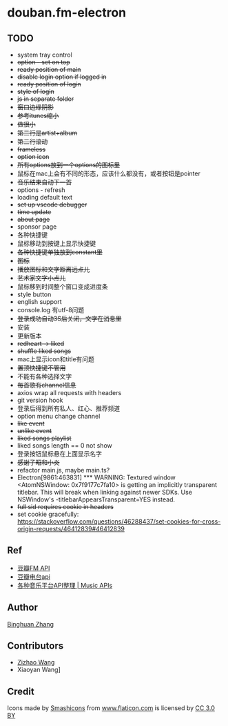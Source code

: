 # douban.fm-electron

## TODO
- system tray control
- ~~option - set on top~~
- ~~ready position of main~~
- ~~disable login option if logged in~~
- ~~ready position of login~~
- ~~style of login~~
- ~~js in separate folder~~
- ~~窗口边缘阴影~~
- ~~参考itunes缩小~~
- ~~做很小~~
- ~~第二行是artist+album~~
- ~~第二行滚动~~
- ~~frameless~~
- ~~option icon~~
- ~~所有options放到一个options的图标里~~
- 鼠标在mac上会有不同的形态，应该什么都没有，或者按钮是pointer
- ~~音乐结束自动下一首~~
- options - refresh
- loading default text
- ~~set up vscode debugger~~
- ~~time update~~
- ~~about page~~
- sponsor page
- 各种快捷键
- 鼠标移动到按键上显示快捷键
- ~~各种快捷键单独放到constant里~~
- ~~图标~~
- ~~播放图标和文字距离远点儿~~
- ~~艺术家文字小点儿~~
- 鼠标移到时间整个窗口变成进度条
- style button
- english support
- console.log 有utf-8问题
- ~~登录成功自动3S后关闭，文字在消息里~~
- 安装
- 更新版本
- ~~redheart -> liked~~
- ~~shuffle liked songs~~
- mac上显示icon和title有问题
- ~~置顶快捷键不管用~~
- 不能有各种选择文字
- ~~每首歌有channel信息~~
- axios wrap all requests with headers
- git version hook
- 登录后得到所有私人、红心、推荐频道
- option menu change channel
- ~~like event~~
- ~~unlike event~~
- ~~liked songs playlist~~
- liked songs length == 0 not show
- 登录按钮鼠标悬在上面显示名字
- ~~感谢子昭和小炎~~
- refactor main.js, maybe main.ts?
- Electron\[9861:463831\] *** WARNING: Textured window <AtomNSWindow: 0x7f9177c7fa10> is getting an implicitly transparent titlebar. This will break when linking against newer SDKs. Use NSWindow's -titlebarAppearsTransparent=YES instead.
- ~~full sid requires cookie in headers~~
- set cookie gracefully: https://stackoverflow.com/questions/46288437/set-cookies-for-cross-origin-requests/46412839#46412839

## Ref
- [豆瓣FM API](https://github.com/zonyitoo/doubanfm-qt/wiki/%E8%B1%86%E7%93%A3FM-API)
- [豆瓣电台api](https://blog.csdn.net/hello2me/article/details/42078317)
- [各种音乐平台API整理 | Music APIs](https://www.fangr.cc/2018/01/22/music-apis-md.html#%E8%B1%86%E7%93%A3FM)

## Author
[Binghuan Zhang](https://github.com/estepona)

## Contributors
- [Zizhao Wang](https://github.com/MikuZZZ)
- Xiaoyan Wang]

## Credit
<div>Icons made by <a href="https://www.flaticon.com/authors/smashicons" title="Smashicons">Smashicons</a> from <a href="https://www.flaticon.com/"                 title="Flaticon">www.flaticon.com</a> is licensed by <a href="http://creativecommons.org/licenses/by/3.0/"                 title="Creative Commons BY 3.0" target="_blank">CC 3.0 BY</a></div>
